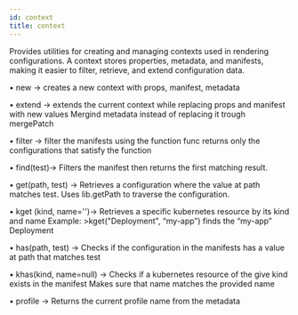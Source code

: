 ```yaml
---
id: context
title: context
---
```

Provides utilities for creating and managing contexts used in rendering configurations. A context stores properties, metadata, and manifests, making it easier to filter, retrieve, and extend configuration data.


• new → creates a new context with props, manifest, metadata

• extend → 
extends the current context while replacing props and manifest
with new values
Mergind metadata instead of replacing it trough mergePatch

• filter →
filter the manifests using the function func
returns only the configurations that satisfy the function

• find(test)→
Filters the manifest then returns the first matching result.

• get(path, test) → Retrieves a configuration where the value at path matches test.
Uses lib.getPath to traverse the configuration.

• kget (kind, name='')→
Retrieves a specific kubernetes resource by its kind and name
Example: >kget("Deployment", “my-app”) finds the “my-app” Deployment

• has(path, test) →
Checks if the configuration in the manifests has a value at path that matches test

• khas(kind, name=null) →
Checks if a kubernetes resource of the give kind exists in the manifest
Makes sure that name matches the provided name

• profile →
Returns the current profile name from the metadata